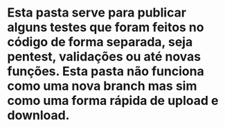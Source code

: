 # Esta pasta serve para publicar alguns testes que foram feitos no código de forma separada, seja pentest, validações ou até novas funções. Esta pasta não funciona como uma nova branch mas sim como uma forma rápida de upload e download.
